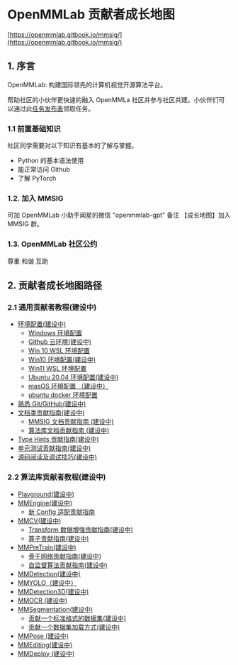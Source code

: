 # OpenMMLab 贡献者成长地图

[https://openmmlab.gitbook.io/mmsig/](https://openmmlab.gitbook.io/mmsig/)

## 1. 序言

OpenMMLab: 构建国际领先的计算机视觉开源算法平台。

帮助社区的小伙伴更快速的融入 OpenMMLa 社区并参与社区共建。小伙伴们可以通过此[任务发布表](https://aicarrier.feishu.cn/sheets/shtcnE5FlKLcg4vMjMMoq4kFL1f)领取任务。

### 1.1 前置基础知识

社区同学需要对以下知识有基本的了解与掌握。

* Python 的基本语法使用
* 能正常访问 Github
* 了解 PyTorch

### 1.2. 加入 MMSIG

可加 OpenMMLab 小助手闻星的微信 "openmmlab-gpt" 备注 【成长地图】加入 MMSIG 群。

### 1.3. OpenMMLab 社区公约

尊重 和谐 互助

## 2. 贡献者成长地图路径

### 2.1 通用贡献者教程(建设中) <a href="#general" id="general"></a>

* [环境配置(建设中)](general/env/)
  * [Windows 环境配置](general/env/win11.md)
  * [Github 云环境(建设中)](general/env/github.md)
  * [Win 10 WSL 环境配置](general/env/win10wsl.md)
  * [Win10 环境配置(建设中)](broken-reference)
  * [Win11 WSL 环境配置](broken-reference)
  * [Ubuntu 20.04 环境配置(建设中)](general/env/ubuntu20.md)
  * [masOS 环境配置 （建设中）](general/env/macos.md)
  * [ubuntu docker 环境配置](general/env/ubuntu\_docker.md)
* [熟悉 Git/GitHub(建设中)](general/shu-xi-gitgithub-jian-she-zhong.md)
* [文档类贡献指南(建设中)](general/doc.md)
  * [MMSIG 文档贡献指南 (建设中)](general/doc/mmsigdoc.md)
  * [算法库文档贡献指南 (建设中)](general/doc/repodoc.md)
* [Type Hints 贡献指南(建设中)](general/typehints.md)
* [单元测试贡献指南(建设中)](general/dan-yuan-ce-shi-gong-xian-zhi-nan-jian-she-zhong.md)
* [源码阅读及调试技巧(建设中)](general/sourcedebug.md)

### 2.2 算法库贡献者教程(建设中) <a href="#mm" id="mm"></a>

* [Playground(建设中)](mm/playground-jian-she-zhong.md)
* [MMEngine(建设中)](mm/mmengine.md)
  * [新 Config 适配贡献指南](mm/mmengine/newconfig.md)
* [MMCV(建设中)](mm/mmcv.md)
  * [Transform 数据增强贡献指南(建设中)](mm/mmcv/transform-shu-ju-zeng-qiang-gong-xian-zhi-nan-jian-she-zhong.md)
  * [算子贡献指南(建设中)](mm/mmcv/suan-zi-gong-xian-zhi-nan-jian-she-zhong.md)
* [MMPreTrain(建设中)](mm/mmpretrain/)
  * [骨干网络贡献指南(建设中)](mm/mmpretrain/backbone.md)
  * [自监督算法贡献指南(建设中)](mm/mmpretrain/selfsupc.md)
* [MMDetection(建设中)](mm/mmdetection.md)
* [MMYOLO（建设中）](mm/mmyolo.md)
* [MMDetection3D(建设中)](mm/mmdetection3d.md)
* [MMOCR (建设中)](mm/mmocr.md)
* [MMSegmentation(建设中)](mm/mmsegmentation.md)
  * [贡献一个标准格式的数据集(建设中)](mm/mmsegmentation/standdata.md)
  * [贡献一个数据集加载方式(建设中)](mm/mmsegmentation/dataloader.md)
* [MMPose (建设中)](mm/mmpose.md)
* [MMEditing(建设中)](mm/mmediting.md)
* [MMDeploy (建设中)](mm/mmdeploy.md)
